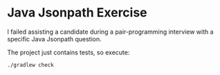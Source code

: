 # Java Jsonpath Exercise

I failed assisting a candidate during a pair-programming interview with a specific Java Jsonpath question.

The project just contains tests, so execute:

```
./gradlew check
```

